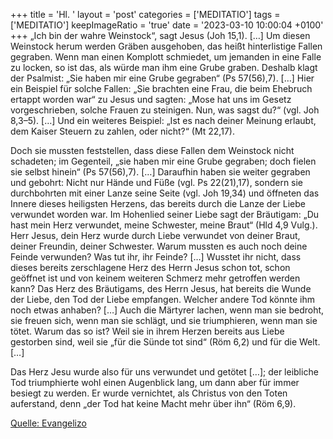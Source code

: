 +++
title = 'Hl. '
layout = 'post'
categories = ['MEDITATIO']
tags = ['MEDITATIO']
keepImageRatio = 'true'
date = '2023-03-10 10:00:04 +0100'
+++
„Ich bin der wahre Weinstock“, sagt Jesus (Joh 15,1). […] Um diesen Weinstock herum werden Gräben ausgehoben, das heißt hinterlistige Fallen gegraben. Wenn man einen Komplott schmiedet, um jemanden in eine Falle zu locken, so ist das, als würde man ihm eine Grube graben. Deshalb klagt der Psalmist: „Sie haben mir eine Grube gegraben“ (Ps 57(56),7).<!--more--> […] Hier ein Beispiel für solche Fallen: „Sie brachten eine Frau, die beim Ehebruch ertappt worden war“ zu Jesus und sagten: „Mose hat uns im Gesetz vorgeschrieben, solche Frauen zu steinigen. Nun, was sagst du?“ (vgl. Joh 8,3–5). […] Und ein weiteres Beispiel: „Ist es nach deiner Meinung erlaubt, dem Kaiser Steuern zu zahlen, oder nicht?“ (Mt 22,17).

Doch sie mussten feststellen, dass diese Fallen dem Weinstock nicht schadeten; im Gegenteil, „sie haben mir eine Grube gegraben; doch fielen sie selbst hinein“ (Ps 57(56),7). […] Daraufhin haben sie weiter gegraben und gebohrt: Nicht nur Hände und Füße (vgl. Ps 22(21),17), sondern sie durchbohrten mit einer Lanze seine Seite (vgl. Joh 19,34) und öffneten das Innere dieses heiligsten Herzens, das bereits durch die Lanze der Liebe verwundet worden war. Im Hohenlied seiner Liebe sagt der Bräutigam: „Du hast mein Herz verwundet, meine Schwester, meine Braut“ (Hld 4,9 Vulg.). Herr Jesus, dein Herz wurde durch Liebe verwundet von deiner Braut, deiner Freundin, deiner Schwester. Warum mussten es auch noch deine Feinde verwunden? Was tut ihr, ihr Feinde? […] Wusstet ihr nicht, dass dieses bereits zerschlagene Herz des Herrn Jesus schon tot, schon geöffnet ist und von keinem weiteren Schmerz mehr getroffen werden kann? Das Herz des Bräutigams, des Herrn Jesus, hat bereits die Wunde der Liebe, den Tod der Liebe empfangen. Welcher andere Tod könnte ihm noch etwas anhaben? […] Auch die Märtyrer lachen, wenn man sie bedroht, sie freuen sich, wenn man sie schlägt, und sie triumphieren, wenn man sie tötet. Warum das so ist? Weil sie in ihrem Herzen bereits aus Liebe gestorben sind, weil sie „für die Sünde tot sind“ (Röm 6,2) und für die Welt. […]

Das Herz Jesu wurde also für uns verwundet und getötet […]; der leibliche Tod triumphierte wohl einen Augenblick lang, um dann aber für immer besiegt zu werden. Er wurde vernichtet, als Christus von den Toten auferstand, denn „der Tod hat keine Macht mehr über ihn“ (Röm 6,9).



[Quelle: Evangelizo](https://evangeliumtagfuertag.org/DE/gospel)
